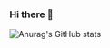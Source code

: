 ### Hi there 👋



![Anurag's GitHub stats](https://github-readme-stats.vercel.app/api?username=anuraghazra&show_icons=true&theme=radical&theme=merko)
